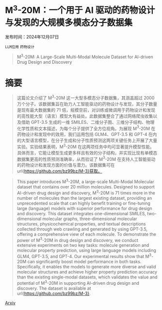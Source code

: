 # M$^{3}$-20M：一个用于 AI 驱动的药物设计与发现的大规模多模态分子数据集

发布时间：2024年12月07日

`LLM应用` `药物设计`

> M$^{3}$-20M: A Large-Scale Multi-Modal Molecule Dataset for AI-driven Drug Design and Discovery

# 摘要

> 这篇论文介绍了 M$^{3}$-20M 这一大型多模态分子数据集，其涵盖超过 2000 万个分子。该数据集旨在助力人工智能驱动的药物设计与发现，其分子数量是现有最大数据集的 71 倍，规模空前，对训练或微调用于药物设计和发现的高性能大型（语言）模型大有益处。此数据集整合了通过网络爬虫收集以及借助 GPT-3.5 生成的一维 SMILES、二维分子图、三维分子结构、物理化学性质和文本描述，为每个分子提供了全方位视角。为展现 M$^{3}$-20M 在药物设计和发现中的效用，我们运用包括 GLM4、GPT-3.5 和 GPT-4 在内的大型语言模型，在分子生成和分子性质预测这两项关键任务上开展了大量实验。实验结果表明，M$^{3}$-20M 在这两项任务中均可显著提升模型性能。具体而言，它能让模型生成更多样且有效的分子结构，并实现比现有单模态数据集更高的性质预测准确率，从而验证了 M$^{3}$-20M 在支持人工智能驱动的药物设计和发现方面的价值与潜力。该数据集可在 url{https://github.com/bz99bz/M-3}获取。

> This paper introduces M$^{3}$-20M, a large-scale Multi-Modal Molecular dataset that contains over 20 million molecules. Designed to support AI-driven drug design and discovery, M$^{3}$-20M is 71 times more in the number of molecules than the largest existing dataset, providing an unprecedented scale that can highly benefit training or fine-tuning large (language) models with superior performance for drug design and discovery. This dataset integrates one-dimensional SMILES, two-dimensional molecular graphs, three-dimensional molecular structures, physicochemical properties, and textual descriptions collected through web crawling and generated by using GPT-3.5, offering a comprehensive view of each molecule. To demonstrate the power of M$^{3}$-20M in drug design and discovery, we conduct extensive experiments on two key tasks: molecule generation and molecular property prediction, using large language models including GLM4, GPT-3.5, and GPT-4. Our experimental results show that M$^{3}$-20M can significantly boost model performance in both tasks. Specifically, it enables the models to generate more diverse and valid molecular structures and achieve higher property prediction accuracy than the existing single-modal datasets, which validates the value and potential of M$^{3}$-20M in supporting AI-driven drug design and discovery. The dataset is available at url{https://github.com/bz99bz/M-3}.

[Arxiv](https://arxiv.org/abs/2412.06847)